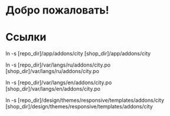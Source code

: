Добро пожаловать!
=================

Ссылки
======

ln -s [repo_dir]/app/addons/city [shop_dir]/app/addons/city

ln -s [repo_dir]/var/langs/ru/addons/city.po [shop_dir]/var/langs/ru/addons/city.po

ln -s [repo_dir]/var/langs/en/addons/city.po [shop_dir]/var/langs/en/addons/city.po

ln -s  [repo_dir]/design/themes/responsive/templates/addons/city [shop_dir]/design/themes/responsive/templates/addons/city